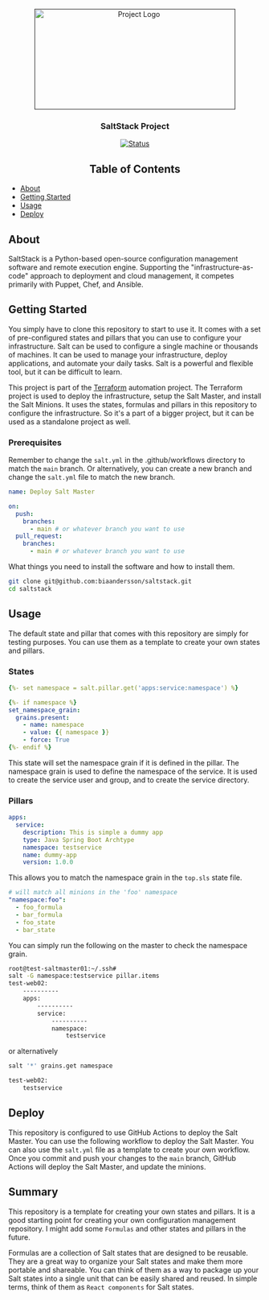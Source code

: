 <p align="center">
  <a href="" rel="noopener">
 <img width=400px height=200px src="https://camo.githubusercontent.com/37e7c20ae129b396a6985785199d24659eab4d758b7d639d83f9706b32992982/68747470733a2f2f6769746c61622e636f6d2f73616c74737461636b2f6f70656e2f73616c742d6272616e64696e672d67756964652f2d2f7261772f6d61737465722f6c6f676f732f53616c7450726f6a6563745f616c746c6f676f5f7465616c2e706e673f696e6c696e653d74727565" alt="Project Logo"></a>
</p>

<h3 align="center">SaltStack Project</h3>

<div align="center">

[![Status](https://img.shields.io/badge/status-active-success.svg)]()

## Table of Contents

<div align="left">

- [About](#about)
- [Getting Started](#getting_started)
- [Usage](#usage)
- [Deploy](#deploy)

## About <a name = "about"></a>

SaltStack is a Python-based open-source configuration management software and remote execution engine. Supporting the "infrastructure-as-code" approach to deployment and cloud management, it competes primarily with Puppet, Chef, and Ansible.

## Getting Started <a name = "getting_started"></a>

You simply have to clone this repository to start to use it. It comes with a set of pre-configured states and pillars that you can use to configure your infrastructure. Salt can be used to configure a single machine or thousands of machines. It can be used to manage your infrastructure, deploy applications, and automate your daily tasks. Salt is a powerful and flexible tool, but it can be difficult to learn.

This project is part of the [Terraform](https://github.com/biaandersson/gloud-tf-automation) automation project. The Terraform project is used to deploy the infrastructure, setup the Salt Master, and install the Salt Minions. It uses the states, formulas and pillars in this repository to configure the infrastructure. So it's a part of a bigger project, but it can be used as a standalone project as well.

### Prerequisites

Remember to change the `salt.yml` in the .github/workflows directory to match the `main` branch. Or alternatively, you can create a new branch and change the `salt.yml` file to match the new branch.

```yaml
name: Deploy Salt Master

on:
  push:
    branches:
      - main # or whatever branch you want to use
  pull_request:
    branches:
      - main # or whatever branch you want to use
```

What things you need to install the software and how to install them.

```bash
git clone git@github.com:biaandersson/saltstack.git
cd saltstack
```

## Usage <a name = "usage"></a>

The default state and pillar that comes with this repository are simply for testing purposes. You can use them as a template to create your own states and pillars.

### States

```yaml
{%- set namespace = salt.pillar.get('apps:service:namespace') %}

{%- if namespace %}
set_namespace_grain:
  grains.present:
    - name: namespace
    - value: {{ namespace }}
    - force: True
{%- endif %}
```

This state will set the namespace grain if it is defined in the pillar. The namespace grain is used to define the namespace of the service. It is used to create the service user and group, and to create the service directory.

### Pillars

```yaml
apps:
  service:
    description: This is simple a dummy app
    type: Java Spring Boot Archtype
    namespace: testservice
    name: dummy-app
    version: 1.0.0
```

This allows you to match the namespace grain in the `top.sls` state file.

```yaml
# will match all minions in the 'foo' namespace
"namespace:foo":
  - foo_formula
  - bar_formula
  - foo_state
  - bar_state
```

You can simply run the following on the master to check the namespace grain.

```bash
root@test-saltmaster01:~/.ssh#
salt -G namespace:testservice pillar.items
test-web02:
    ----------
    apps:
        ----------
        service:
            ----------
            namespace:
                testservice
```

or alternatively

```bash
salt '*' grains.get namespace

test-web02:
    testservice
```

## Deploy <a name = "deploy"></a>

This repository is configured to use GitHub Actions to deploy the Salt Master. You can use the following workflow to deploy the Salt Master. You can also use the `salt.yml` file as a template to create your own workflow. Once you commit and push your changes to the `main` branch, GitHub Actions will deploy the Salt Master, and update the minions.

## Summary

This repository is a template for creating your own states and pillars. It is a good starting point for creating your own configuration management repository. I might add some `Formulas` and other states and pillars in the future.

Formulas are a collection of Salt states that are designed to be reusable. They are a great way to organize your Salt states and make them more portable and shareable. You can think of them as a way to package up your Salt states into a single unit that can be easily shared and reused. In simple terms, think of them as `React components` for Salt states.
